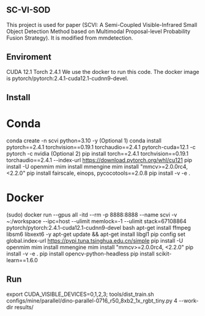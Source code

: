 ## SC-VI-SOD
This project is used for paper (SCVI: A Semi-Coupled Visible-Infrared Small Object Detection Method based on Multimodal Proposal-level Probability Fusion Strategy). It is modified from mmdetection.

## Enviroment
CUDA 12.1
Torch 2.4.1
We use the docker to run this code. The docker image is pytorch/pytorch:2.4.1-cuda12.1-cudnn9-devel.

## Install
# Conda
conda create -n scvi python=3.10 -y
(Optional 1) conda install pytorch==2.4.1 torchvision==0.19.1 torchaudio==2.4.1 pytorch-cuda=12.1 -c pytorch -c nvidia
(Optional 2) pip install torch==2.4.1 torchvision==0.19.1 torchaudio==2.4.1 --index-url https://download.pytorch.org/whl/cu121
pip install -U openmim
mim install mmengine
mim install "mmcv>=2.0.0rc4, <2.2.0"
pip install fairscale, einops, pycocotools==2.0.8
pip install -v -e .
# Docker
(sudo) docker run --gpus all -itd --rm -p 8888:8888 --name scvi -v ~:/workspace --ipc=host --ulimit memlock=-1 --ulimit stack=67108864 pytorch/pytorch:2.4.1-cuda12.1-cudnn9-devel bash
apt-get install ffmpeg libsm6 libxext6  -y
apt-get update && apt-get install libgl1
pip config set global.index-url https://pypi.tuna.tsinghua.edu.cn/simple
pip install -U openmim
mim install mmengine
mim install "mmcv>=2.0.0rc4, <2.2.0"
pip install -v -e .
pip install opencv-python-headless
pip install scikit-learn==1.6.0

## Run
export CUDA_VISIBLE_DEVICES=0,1,2,3; tools/dist_train.sh configs/mine/parallel/dino-parallel-0716_r50_8xb2_1x_rgbt_tiny.py 4 --work-dir results/
